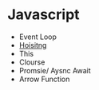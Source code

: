 # Javascript

- Event Loop
- [Hoisitng](Hoisting.md)
- This
- Clourse
- Promsie/ Aysnc Await
- Arrow Function